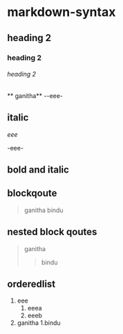 # markdown-syntax
## heading 2
### heading 2
###### heading 2
** ganitha**
--eee-
## italic
*eee*

-eee-
## bold and italic
## blockqoute
>ganitha
>bindu
## nested block qoutes
>ganitha
>>bindu
## orderedlist
1. eee 
     1. eeea
     2. eeeb
2. ganitha
     1.bindu  
